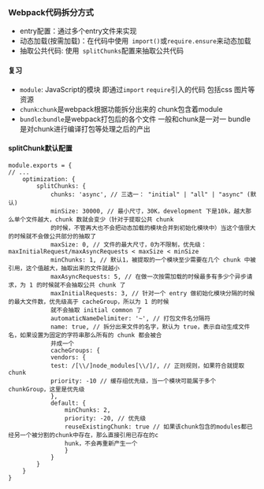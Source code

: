 ### Webpack代码拆分方式
- entry配置：通过多个entry文件来实现
- 动态加载(按需加载)：在代码中使用``` import()```或```require.ensure```来动态加载
- 抽取公共代码: 使用``` splitChunks```配置来抽取公共代码

#### 复习
- ```module```: JavaScript的模块 即通过```import``` ```require```引入的代码 包括css 图片等资源
- ```chunk```:```chunk```是webpack根据功能拆分出来的 chunk包含着module
- ```bundle```:```bundle```是webpack打包后的各个文件 一般和chunk是一对一 bundle是对chunk进行编译打包等处理之后的产出

#### splitChunk默认配置
```
module.exports = {
// ...
    optimization: {
        splitChunks: {
            chunks: 'async', // 三选一： "initial" | "all" | "async" (默认)
            minSize: 30000, // 最小尺寸，30K，development 下是10k，越大那么单个文件越大，chunk 数就会变少（针对于提取公共 chunk
            的时候，不管再大也不会把动态加载的模块合并到初始化模块中）当这个值很大的时候就不会做公共部分的抽取了
            maxSize: 0, // 文件的最大尺寸，0为不限制，优先级：maxInitialRequest/maxAsyncRequests < maxSize < minSize
            minChunks: 1, // 默认1，被提取的一个模块至少需要在几个 chunk 中被引用，这个值越大，抽取出来的文件就越小
            maxAsyncRequests: 5, // 在做一次按需加载的时候最多有多少个异步请求，为 1 的时候就不会抽取公共 chunk 了
            maxInitialRequests: 3, // 针对一个 entry 做初始化模块分隔的时候的最大文件数，优先级高于 cacheGroup，所以为 1 的时候
            就不会抽取 initial common 了
            automaticNameDelimiter: '~', // 打包文件名分隔符
            name: true, // 拆分出来文件的名字，默认为 true，表示自动生成文件名，如果设置为固定的字符串那么所有的 chunk 都会被合
            并成一个
            cacheGroups: {
            vendors: {
            test: /[\\/]node_modules[\\/]/, // 正则规则，如果符合就提取 chunk
            priority: -10 // 缓存组优先级，当一个模块可能属于多个 chunkGroup，这里是优先级
            },
            default: {
                minChunks: 2,
                priority: -20, // 优先级
                reuseExistingChunk: true // 如果该chunk包含的modules都已经另一个被分割的chunk中存在，那么直接引用已存在的c
                hunk，不会再重新产生一个
                }
            }
        }
    }
}
```